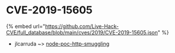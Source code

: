 # CVE-2019-15605
{% embed url="https://github.com/Live-Hack-CVE/full_database/blob/main/cves/2019/CVE-2019-15605.json" %}

* jlcarruda ~> [node-poc-http-smuggling](https://www.alice-snow.ru/2019/database/cve-2019-15605/node-poc-http-smuggling-jlcarruda)
